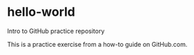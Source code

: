 # hello-world
Intro to GitHub practice repository

This is a practice exercise from a how-to guide on GitHub.com.
